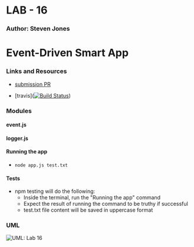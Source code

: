 # LAB - 16

### Author: Steven Jones

# Event-Driven Smart App

### Links and Resources
* [submission PR](https://github.com/colosrjones-401d4/lab-16/pull/1) 

* [travis]([![Build Status](https://www.travis-ci.com)](https://www.travis-ci.com))



### Modules
#### event.js
#### logger.js

#### Running the app
* `node app.js test.txt`
  
#### Tests
* npm testing will do the following:
  * Inside the terminal, run the "Running the app" command
  * Expect the result of running the command to be truthy if successful
  * test.txt file content will be saved in uppercase format

### UML
![UML: Lab 16](../assets/lab-16-uml.jpg)